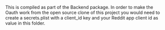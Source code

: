 This is compiled as part of the Backend package. In order to make the Oauth work from the open source clone of this project you would need to create a secrets.plist with a client_id key and your Reddit app client id as value in this folder.
